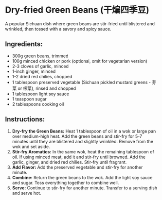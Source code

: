 
# Dry-fried Green Beans (干煸四季豆)

A popular Sichuan dish where green beans are stir-fried until blistered and wrinkled, then tossed with a savory and spicy sauce.

## Ingredients:
*   300g green beans, trimmed
*   100g minced chicken or pork (optional, omit for vegetarian version)
*   2-3 cloves of garlic, minced
*   1-inch ginger, minced
*   1-2 dried red chilies, chopped
*   1 tablespoon preserved vegetable (Sichuan pickled mustard greens - 芽菜 or 榨菜), rinsed and chopped
*   1 tablespoon light soy sauce
*   1 teaspoon sugar
*   2 tablespoons cooking oil

## Instructions:
1.  **Dry-fry the Green Beans:** Heat 1 tablespoon of oil in a wok or large pan over medium-high heat. Add the green beans and stir-fry for 5-7 minutes until they are blistered and slightly wrinkled. Remove from the wok and set aside.
2.  **Stir-fry Aromatics:** In the same wok, heat the remaining tablespoon of oil. If using minced meat, add it and stir-fry until browned. Add the garlic, ginger, and dried red chilies. Stir-fry until fragrant.
3.  **Add Flavor:** Add the preserved vegetable and stir-fry for another minute.
4.  **Combine:** Return the green beans to the wok. Add the light soy sauce and sugar. Toss everything together to combine well.
5.  **Serve:** Continue to stir-fry for another minute. Transfer to a serving dish and serve hot.